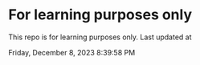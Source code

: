 # For learning purposes only
This repo is for learning purposes only.
Last updated at

Friday, December 8, 2023 8:39:58 PM

